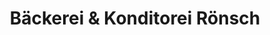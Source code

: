 ---
title: "Bäckerei & Konditorei Rönsch"
url: /zittau/baeckerei-und-konditorei-roensch-kantstrasse/
shop: Bäckerei
---